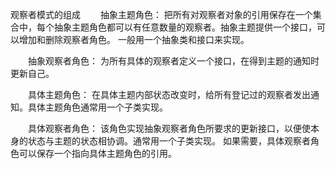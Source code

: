
观察者模式的组成
　　抽象主题角色：
        把所有对观察者对象的引用保存在一个集合中，每个抽象主题角色都可以有任意数量的观察者。抽象主题提供一个接口，可以增加和删除观察者角色。
        一般用一个抽象类和接口来实现。

　　抽象观察者角色：
        为所有具体的观察者定义一个接口，在得到主题的通知时更新自己。

　　具体主题角色：
        在具体主题内部状态改变时，给所有登记过的观察者发出通知。具体主题角色通常用一个子类实现。

　　具体观察者角色：
        该角色实现抽象观察者角色所要求的更新接口，以便使本身的状态与主题的状态相协调。通常用一个子类实现。
        如果需要，具体观察者角色可以保存一个指向具体主题角色的引用。